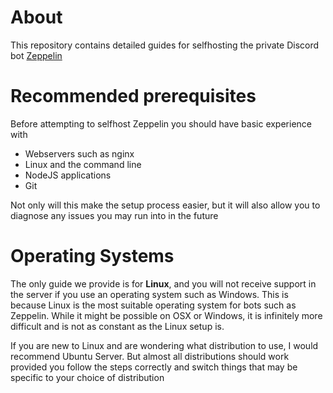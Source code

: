 # About
This repository contains detailed guides for selfhosting the private Discord bot [Zeppelin](https://zeppelin.gg)

# Recommended prerequisites
Before attempting to selfhost Zeppelin you should have basic experience with

- Webservers such as nginx
- Linux and the command line
- NodeJS applications
- Git

Not only will this make the setup process easier, but it will also allow you to diagnose any issues you may run into in the future

# Operating Systems
The only guide we provide is for **Linux**, and you will not receive support in the server if you use an operating system such as Windows. This is because Linux is the most suitable operating system for bots such as Zeppelin. While it might be possible on OSX or Windows, it is infinitely more difficult and is not as constant as the Linux setup is.

If you are new to Linux and are wondering what distribution to use, I would recommend Ubuntu Server. But almost all distributions should work provided you follow the steps correctly and switch things that may be specific to your choice of distribution
